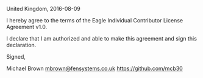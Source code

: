 United Kingdom, 2016-08-09

I hereby agree to the terms of the Eagle Individual Contributor License
Agreement v1.0.

I declare that I am authorized and able to make this agreement and sign this
declaration.

Signed,

Michael Brown mbrown@fensystems.co.uk https://github.com/mcb30
